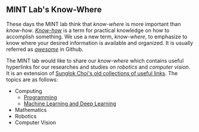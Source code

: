 ## MINT Lab's Know-Where
These days the MINT lab think that _know-where_ is more important than _know-how_. _[Know-how](https://en.wikipedia.org/wiki/Know-how)_ is a term for practical knowledge on how to accomplish something. We use a new term, _know-where_, to emphasize to know where your desired information is available and organized. It is usually referred as _[awesome](https://github.com/topics/awesome)_ in Github.

The MINT lab would like to share our _know-where_ which contains useful hyperlinks for our researches and studies on _robotics_ and _computer vision_. It is an extension of [Sunglok Choi's old collections of useful links](https://sites.google.com/site/sunglok/). The topics are as follows:

* Computing
  * [Programming](programming.md)
  * [Machine Learning and Deep Learning](machine_learning.md)
* Mathematics
* Robotics
* Computer Vision
